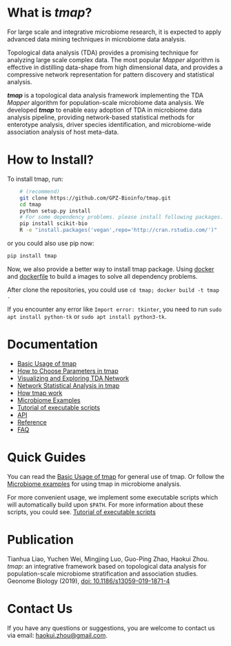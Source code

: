 # What is *tmap*?

For large scale and integrative microbiome research, it is expected to apply advanced data mining techniques in microbiome data analysis.

Topological data analysis (TDA) provides a promising technique for analyzing large scale complex data. The most popular *Mapper* algorithm is effective in distilling data-shape from high dimensional data, and provides a compressive network representation for pattern discovery and statistical analysis.

***tmap*** is a topological data analysis framework implementing the TDA *Mapper* algorithm for population-scale microbiome data analysis. We developed ***tmap*** to enable easy adoption of TDA in microbiome data analysis pipeline, providing network-based statistical methods for enterotype analysis, driver species identification, and microbiome-wide association analysis of host meta-data.

# How to Install?

To install tmap, run:
```bash
    # (recommend)
    git clone https://github.com/GPZ-Bioinfo/tmap.git
    cd tmap
    python setup.py install
    # For some dependency problems. please install following packages.
    pip install scikit-bio
    R -e "install.packages('vegan',repo='http://cran.rstudio.com/')"
```

or you could also use pip now:
```bash
pip install tmap
```

Now, we also provide a better way to install tmap package. Using [docker](https://docs.docker.com/) and [dockerfile](https://github.com/GPZ-Bioinfo/tmap/blob/master/dockerfile) to build a images to solve all dependency problems.

After clone the repositories, you could use `cd tmap; docker build -t tmap .`

If you encounter any error like `Import error: tkinter`, you need to run `sudo apt install python-tk` or `sudo apt install python3-tk`.

# Documentation

* [Basic Usage of tmap](https://tmap.readthedocs.io/en/latest/basic.html)
* [How to Choose Parameters in tmap](https://tmap.readthedocs.io/en/latest/param.html)
* [Visualizing and Exploring TDA Network](https://tmap.readthedocs.io/en/latest/vis.html)
* [Network Statistical Analysis in tmap](https://tmap.readthedocs.io/en/latest/statistical.html)
* [How tmap work](https://tmap.readthedocs.io/en/latest/how2work.html)
* [Microbiome Examples](https://tmap.readthedocs.io/en/latest/example.html)
* [Tutorial of executable scripts](https://tmap.readthedocs.io/en/latest/scripts.html)
* [API](https://tmap.readthedocs.io/en/latest/api.html)
* [Reference](https://tmap.readthedocs.io/en/latest/reference.html)
* [FAQ](https://tmap.readthedocs.io/en/latest/FAQ.html)

# Quick Guides

You can read the [Basic Usage of tmap](https://tmap.readthedocs.io/en/latest/basic.html) for general use of tmap.
Or follow the [Microbiome examples](https://tmap.readthedocs.io/en/latest/example.html) for using tmap in microbiome analysis.

For more convenient usage, we implement some executable scripts which will automatically build upon `$PATH`. For more information about these scripts, you could see.
[Tutorial of executable scripts](https://tmap.readthedocs.io/en/latest/scripts.html)

# Publication
Tianhua Liao, Yuchen Wei, Mingjing Luo, Guo-Ping Zhao, Haokui Zhou. *tmap*: an integrative framework based on topological data analysis for population-scale microbiome stratification and association studies. Geonome Biology (2019), [doi: 10.1186/s13059-019-1871-4](https://doi.org/10.1186/s13059-019-1871-4)

# Contact Us
If you have any questions or suggestions, you are welcome to contact us via email: haokui.zhou@gmail.com.
